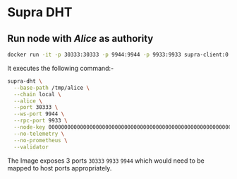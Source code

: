 # Supra DHT

## Run node with _Alice_ as authority

```bash
docker run -it -p 30333:30333 -p 9944:9944 -p 9933:9933 supra-client:0.0.1
```

It executes the following command:-

```bash
supra-dht \
  --base-path /tmp/alice \
  --chain local \
  --alice \
  --port 30333 \
  --ws-port 9944 \
  --rpc-port 9933 \
  --node-key 0000000000000000000000000000000000000000000000000000000000000001 \
  --no-telemetry \
  --no-prometheus \
  --validator
```

The Image exposes 3 ports `30333` `9933` `9944` which would need to be mapped to host ports appropriately.
